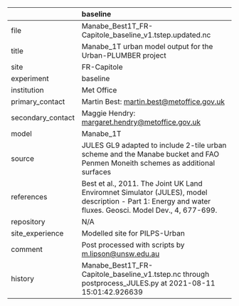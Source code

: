 |                   | baseline                                                                                                                                                |
|:------------------|:--------------------------------------------------------------------------------------------------------------------------------------------------------|
| file              | Manabe_Best1T_FR-Capitole_baseline_v1.tstep.updated.nc                                                                                                  |
| title             | Manabe_1T urban model output for the Urban-PLUMBER project                                                                                              |
| site              | FR-Capitole                                                                                                                                             |
| experiment        | baseline                                                                                                                                                |
| institution       | Met Office                                                                                                                                              |
| primary_contact   | Martin Best: martin.best@metoffice.gov.uk                                                                                                               |
| secondary_contact | Maggie Hendry: margaret.hendry@metoffice.gov.uk                                                                                                         |
| model             | Manabe_1T                                                                                                                                               |
| source            | JULES GL9 adapted to include 2-tile urban scheme and the Manabe bucket and FAO Penmen Moneith schemes as additional surfaces                            |
| references        | Best et al., 2011. The Joint UK Land Enviromnet Simulator (JULES), model description - Part 1: Energy and water fluxes. Geosci. Model Dev., 4, 677-699. |
| repository        | N/A                                                                                                                                                     |
| site_experience   | Modelled site for PILPS-Urban                                                                                                                           |
| comment           | Post processed with scripts by m.lipson@unsw.edu.au                                                                                                     |
| history           | Manabe_Best1T_FR-Capitole_baseline_v1.tstep.nc through postprocess_JULES.py at 2021-08-11 15:01:42.926639                                               |
